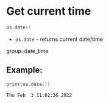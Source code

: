 # Get current time

```lua
os.date()
```

- `os.date` - returns current date/time

group: date_time

## Example: 
```lua
print(os.date())
```
```
Thu Feb  3 11:02:36 2022

```

